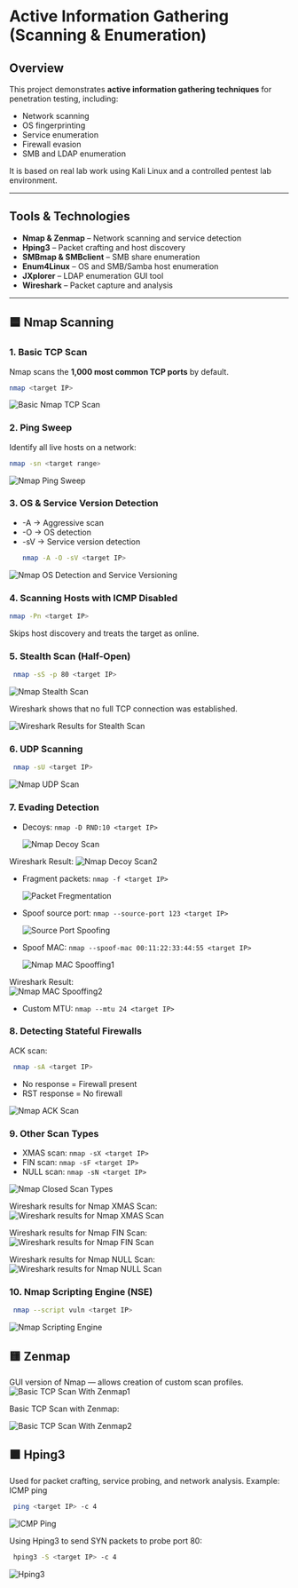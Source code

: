 # Active Information Gathering (Scanning & Enumeration)

## Overview
This project demonstrates **active information gathering techniques** for penetration testing, including:
- Network scanning
- OS fingerprinting
- Service enumeration
- Firewall evasion
- SMB and LDAP enumeration

It is based on real lab work using Kali Linux and a controlled pentest lab environment.

---

## Tools & Technologies
- **Nmap & Zenmap** – Network scanning and service detection
- **Hping3** – Packet crafting and host discovery
- **SMBmap & SMBclient** – SMB share enumeration
- **Enum4Linux** – OS and SMB/Samba host enumeration
- **JXplorer** – LDAP enumeration GUI tool
- **Wireshark** – Packet capture and analysis

---

## 🟦 Nmap Scanning

### 1. Basic TCP Scan
Nmap scans the **1,000 most common TCP ports** by default.
  ```bash
  nmap <target IP>
  ```

  ![Basic Nmap TCP Scan](images/001_Basic%20Nmap%20Scan.png)

### 2. Ping Sweep
Identify all live hosts on a network:
  ```bash
  nmap -sn <target range>
  ```

  ![Nmap Ping Sweep](images/002_Nmap%20ping%20sweep.png)

### 3. OS & Service Version Detection
  - -A → Aggressive scan
  - -O → OS detection
  - -sV → Service version detection
    ```bash
    nmap -A -O -sV <target IP>
    ```

  ![Nmap OS Detection and Service Versioning](images/004_Screenshot%202025-08-02%20220900.png)

### 4. Scanning Hosts with ICMP Disabled
  ```bash
  nmap -Pn <target IP>
  ```

Skips host discovery and treats the target as online.

### 5. Stealth Scan (Half-Open)
 ```bash
  nmap -sS -p 80 <target IP>
  ```

  ![Nmap Stealth Scan](images/005_Nmap%20Stealth%20Scan.png)

Wireshark shows that no full TCP connection was established.

![Wireshark Results for Stealth Scan](images/006_Wireshark%20Results%20for%20Stealth%20Scan.png)

### 6. UDP Scanning
 ```bash
  nmap -sU <target IP>
  ```

  ![Nmap UDP Scan](images/007_Nmap%20UDP%20Scan.png)

### 7. Evading Detection
  - Decoys: `nmap -D RND:10 <target IP>`
  
    ![Nmap Decoy Scan](images/008_Nmap%20IP%20Spoofing1.png)

  Wireshark Result: 
    ![Nmap Decoy Scan2](images/009_Wireshark%20Results%20for%20IP%20Spoofing.png)
  
  - Fragment packets: `nmap -f <target IP>`

    ![Packet Fregmentation](images/010_Wireshark%20Result%20for%20Packet%20Fregmentation%20(Port%2080).png)
  
  - Spoof source port: `nmap --source-port 123 <target IP>`
  
    ![Source Port Spoofing](images/011_Wireshark%20Results%20for%20source-port%20spoofing.png)
  
  - Spoof MAC: `nmap --spoof-mac 00:11:22:33:44:55 <target IP>`

    ![Nmap MAC Spooffing1](images/012_Nmap%20MAC%20Address%20Spoofing.png)

  Wireshark Result:<br>
    ![Nmap MAC Spooffing2](images/013_Wireshark%20results%20for%20MAC%20address%20spoofing%20on%20port%20389.png)
  
  - Custom MTU: `nmap --mtu 24 <target IP>`

### 8. Detecting Stateful Firewalls
ACK scan:
 ```bash
  nmap -sA <target IP>
  ```

  - No response = Firewall present
  - RST response = No firewall

![Nmap ACK Scan](images/014_The%20result%20indicates%20that%20there%20is%20a%20firewall%20present%20(filtered).png)

### 9. Other Scan Types
  - XMAS scan: `nmap -sX <target IP>`
  - FIN scan: `nmap -sF <target IP>`
  - NULL scan: `nmap -sN <target IP>`

![Nmap Closed Scan Types](images/018_Nmap%20XMAS%2C%20FIN%20and%20NULL%20scan%20on%20port%2080.png)

Wireshark results for Nmap XMAS Scan:
![Wireshark results for Nmap XMAS Scan](images/015_Wireshark%20Results%20for%20XMAS%20scan.png)

Wireshark results for Nmap FIN Scan:
![Wireshark results for Nmap FIN Scan](images/016_Wireshark%20Result%20for%20FIN%20scan.png)

Wireshark results for Nmap NULL Scan:
![Wireshark results for Nmap NULL Scan](images/017_Wireshark%20Result%20for%20NULL%20scan.png)

### 10. Nmap Scripting Engine (NSE)
 ```bash
  nmap --script vuln <target IP>
  ```

![Nmap Scripting Engine](images/019_Nmap%20--script%20scan%20for%20common%20vulnerabilities%20(vuln).png)

## 🟨 Zenmap
GUI version of Nmap — allows creation of custom scan profiles.
![Basic TCP Scan With Zenmap1](images/021_Creating%20a%20new%20profile%20in%20Zenmap.png)

Basic TCP Scan with Zenmap:

![Basic TCP Scan With Zenmap2](images/020_Basic%20TCP%20scan%20with%20Zenmap.png)

## 🟪 Hping3
Used for packet crafting, service probing, and network analysis.
Example: ICMP ping
 ```bash
  ping <target IP> -c 4
  ```

![ICMP Ping](images/022_Ping%20request%20with%20four%20ICMP%20echo%20requests.png)

Using Hping3 to send SYN packets to probe port 80:
 ```bash
  hping3 -S <target IP> -c 4
  ```

![Hping3](images/023_Hping3%20request.png)
